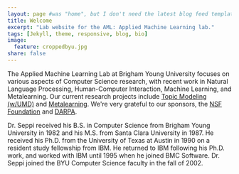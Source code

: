 ```yaml
---
layout: page #was "home", but I don't need the latest blog feed template on the homepage
title: Welcome
excerpt: "Lab website for the AML: Applied Machine Learning lab."
tags: [Jekyll, theme, responsive, blog, bio]
image:
  feature: croppedbyu.jpg
share: false
---
```


The Applied Machine Learning Lab at Brigham Young University focuses on various aspects of Computer Science research, with recent work in Natural Language Processing, Human-Computer Interaction, Machine Learning, and Metalearning.  Our current research projects include [Topic Modeling (w/UMD)](http://users.umiacs.umd.edu/~jbg/projects/IIS-1409287.html) and [Metalearning](https://www.darpa.mil/program/data-driven-discovery-of-models).  We're very grateful to our sponsors, the [NSF Foundation](https://nsf.gov/awardsearch/showAward?AWD_ID=1409739) and [DARPA](https://www.darpa.mil/program/data-driven-discovery-of-models).

Dr. Seppi received his B.S. in Computer Science from Brigham Young University in 1982 and his M.S. from Santa Clara University in 1987. He received his Ph.D. from the University of Texas at Austin in 1990 on a resident study fellowship from IBM. He returned to IBM following his Ph.D. work, and worked with IBM until 1995 when he joined BMC Software. Dr. Seppi joined the BYU Computer Science faculty in the fall of 2002.


<!--
<p class="rss-subscribe">Subscribe <a href="{{ "/feed.xml" | prepend: site.baseurl }}" target="_blank">via RSS</a>.</p>
-->
